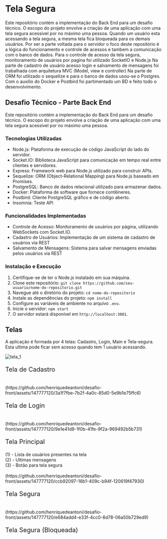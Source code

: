 # Tela Segura


Este repositório contém a implementação do Back End para um desafio técnico. O escopo do projeto envolve a criação de uma aplicação com uma tela segura acessível por no máximo uma pessoa.
Quando um usuário esta acessando a tela segura, a mesma tela fica bloqueada para os demais usuários.
Por ser a parte voltada para o servidor o foco deste repositório é a lógica do funcionamento e controle de acessos e tambem a comunicação com o banco de dados.
Para o controle de acesso da tela segura, monitoramento de usuários por pagina foi utilizado SocketIO e Node.js
Na parte de cadastro de usuário acesso login e salvamento de mensagens foi trabalhada com arquitetura MVC (Model, view e controller)
Na parte de ORM foi utilizado o sequelize e para o banco de dados usou-se o Postgres.
Com o auxilio do Docker e Postbird foi partimentado um BD e feito todo o desenvolvimento.

Desafio Técnico - Parte Back End
--------------------------------

Este repositório contém a implementação do Back End para um desafio técnico. O escopo do projeto envolve a criação de uma aplicação com uma tela segura acessível por no máximo uma pessoa.

### Tecnologias Utilizadas

-   Node.js: Plataforma de execução de código JavaScript do lado do servidor.
-   Socket.IO: Biblioteca JavaScript para comunicação em tempo real entre clientes e servidores.
-   Express: Framework web para Node.js utilizado para construir APIs.
-   Sequelize: ORM (Object-Relational Mapping) para Node.js baseado em Promises.
-   PostgreSQL: Banco de dados relacional utilizado para armazenar dados.
-   Docker: Plataforma de software que fornece contêineres.
-   Postbird: Cliente PostgreSQL gráfico e de código aberto.
-   Insomnia: Teste API

### Funcionalidades Implementadas

-   Controle de Acesso: Monitoramento de usuários por página, utilizando WebSockets com Socket.IO.
-   Cadastro de Usuários: Implementação de um sistema de cadastro de usuários via REST
-   Salvamento de Mensagens: Sistema para salvar mensagens enviadas pelos usuários via REST

### Instalação e Execução

1.  Certifique-se de ter o Node.js instalado em sua máquina.
2.  Clone este repositório: `git clone https://github.com/seu-usuario/nome-do-repositorio.git`
3.  Navegue até o diretório do projeto: `cd nome-do-repositorio`
4.  Instale as dependências do projeto: `npm install`
5.  Configure as variáveis de ambiente no arquivo `.env`.
6.  Inicie o servidor: `npm start`
7.  O servidor estará disponível em `http://localhost:3001`.






## Telas

A aplicação é formada por 4 telas: Cadastro, Login, Main e Tela-segura. Esta ultima pode ficar sem acesso quando tem 1 usuário acessando.

  ![tela_1](https://github.com/henriquedeantoni/desafio-front/assets/147777120/b64f2fd2-3959-4972-a803-3853849ec2ce)
  <br>
  <p style="font-size: 20px;">Tela de Cadastro<p>
  <br>
  (https://github.com/henriquedeantoni/desafio-front/assets/147777120/3a1f7fbe-7b2f-4a0c-85d0-5e9b1e75ffc6)
  <br>
  <p style="font-size: 20px;">Tela de Login</p>
  <br>
  (https://github.com/henriquedeantoni/desafio-front/assets/147777120/9e1e41d8-1f0b-41fe-9f2a-969492b5b731)
  <br>
  <p style="font-size: 20px;">Tela Principal</p> 
  (1) - Lista de usuários presentes na tela <br>
  (2) - Ultimas mensagens <br>
  (3) - Botão para tela segura <br>
  <br>
  (https://github.com/henriquedeantoni/desafio-front/assets/147777120/ccb92097-16b1-409c-b94f-120619f47930)
  <br>
  <p style="font-size: 20px;">Tela Segura</p>
  <br>
  (https://github.com/henriquedeantoni/desafio-front/assets/147777120/e684add4-e33f-4cc0-8d78-06a50b729ed9)
  <br>
  <p style="font-size: 20px;">Tela Segura (Bloqueada)</p>




